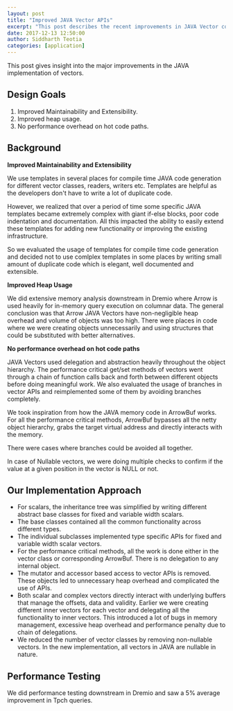 ```yaml
---
layout: post
title: "Improved JAVA Vector APIs"
excerpt: "This post describes the recent improvements in JAVA Vector code"
date: 2017-12-13 12:50:00
author: Siddharth Teotia
categories: [application]
---
```


<!--
{% comment %}
Licensed to the Apache Software Foundation (ASF) under one or more
contributor license agreements.  See the NOTICE file distributed with
this work for additional information regarding copyright ownership.
The ASF licenses this file to you under the Apache License, Version 2.0
(the "License"); you may not use this file except in compliance with
the License.  You may obtain a copy of the License at

http://www.apache.org/licenses/LICENSE-2.0

Unless required by applicable law or agreed to in writing, software
distributed under the License is distributed on an "AS IS" BASIS,
WITHOUT WARRANTIES OR CONDITIONS OF ANY KIND, either express or implied.
See the License for the specific language governing permissions and
limitations under the License.
{% endcomment %}
-->


This post gives insight into the major improvements in the JAVA implementation
of vectors.

## Design Goals

1. Improved Maintainability and Extensibility.
2. Improved heap usage.
3. No performance overhead on hot code paths.

## Background

**Improved Maintainability and Extensibility** 

We use templates in several places for compile time JAVA code generation for
different vector classes, readers, writers etc. Templates are helpful as the
developers don't have to write a lot of duplicate code. 

However, we realized that over a period of time some specific JAVA 
templates became extremely complex with giant if-else blocks, poor code indentation
and documentation. All this impacted the ability to easily extend these templates 
for adding new functionality or improving the existing infrastructure.

So we evaluated the usage of templates for compile time code generation and
decided not to use comlplex templates in some places by writing small amount of 
duplicate code which is elegant, well documented and extensible.

**Improved Heap Usage**

We did extensive memory analysis downstream in Dremio where Arrow is used
heavily for in-memory query execution on columnar data. The general conclusion
was that Arrow JAVA Vectors have non-negligible heap overhead and volume of 
objects was too high. There were places in code where we were creating objects
unnecessarily and using structures that could be substituted with better
alternatives.

**No performance overhead on hot code paths**

JAVA Vectors used delegation and abstraction heavily throughout the object 
hierarchy. The performance critical get/set methods of vectors went through
a chain of function calls back and forth between different objects before 
doing meaningful work. We also evaluated the usage of branches in vector
APIs and reimplemented some of them by avoiding branches completely.

We took inspiration from how the JAVA memory code in ArrowBuf works. For
all the performance critical methods, ArrowBuf bypasses all the netty object 
hierarchy, grabs the target virtual address and directly interacts with 
the memory.

There were cases where branches could be avoided all together.

In case of Nullable vectors, we were doing multiple checks to confirm if
the value at a given position in the vector is NULL or not. 

## Our Implementation Approach

- For scalars, the inheritance tree was simplified by writing different
abstract base classes for fixed and variable width scalars. 
- The base classes contained all the common functionality across different
types.
- The individual subclasses implemented type specific APIs for fixed and
variable width scalar vectors. 
- For the performance critical methods, all the work is done either in
the vector class or corresponding ArrowBuf. There is no delegation to any
internal object.
- The mutator and accessor based access to vector APIs is removed. These 
objects led to unnecessary heap overhead and complicated the use of APIs.
- Both scalar and complex vectors directly interact with underlying buffers
that manage the offsets, data and validity. Earlier we were creating different
inner vectors for each vector and delegating all the functionality to inner
vectors. This introduced a lot of bugs in memory management, excessive heap 
overhead and performance penalty due to chain of delegations.
- We reduced the number of vector classes by removing non-nullable vectors.
In the new implementation, all vectors in JAVA are nullable in nature.

## Performance Testing

We did performance testing downstream in Dremio and saw a 5% average improvement
in Tpch queries. 



